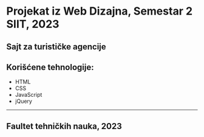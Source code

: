 # Projekat iz Web Dizajna, Semestar 2 SIIT, 2023

## **Sajt za turističke agencije**
## Korišćene tehnologije:
- HTML
- CSS
- JavaScript
- jQuery
<hr />

## Faultet tehničkih nauka, 2023